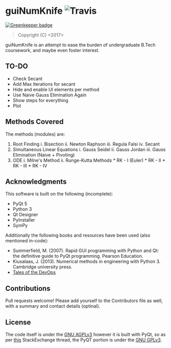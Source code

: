 # guiNumKnife ![Travis](https://img.shields.io/travis/fspoettel/blaupause.svg?maxAge=2592000?style=flat-square)

[![Greenkeeper badge](https://badges.greenkeeper.io/fspoettel/blaupause.svg)](https://greenkeeper.io/)

> Copyright (C) <2017>  <Rohit Goswami>

guiNumKnife is an attempt to ease the burden of undergraduate B.Tech coursework, and maybe even foster interest.

## TO-DO

- Check Secant
- Add Max Iterations for secant
- Hide and enable UI elements per method
- Use Naive Gauss Elimination Again
- Show steps for everything
- Plot 

## Methods Covered
The methods (modules) are:
1. Root Finding
    i. Bisection
    ii. Newton Raphson
    iii. Regula Falsi
    iv. Secant
2. Simultaneous Linear Equations
    i. Gauss Seidel
    ii. Gauss Jordan
    iii. Gauss Elimination (Naive + Pivoting)
3. ODE
    i. Milne's Method
    ii. Runge-Kutta Methods
        * RK - I (Euler)
        * RK - II
        * RK - III
        * RK - IV

## Acknowledgments
This software is built on the following (incomplete):

- PyQt 5
- Python 3
- Qt Designer
- PyInstaller
- SymPy

Additionally the following books and resources have been used (also mentioned in-code):

- Summerfield, M. (2007). Rapid GUI programming with Python and Qt: the definitive guide to PyQt programming. Pearson Education.
- Kiusalaas, J. (2013). Numerical methods in engineering with Python 3. Cambridge university press.
- [Tales of the DevOps](https://devopslog.wordpress.com/2012/12/23/newton-raphson-method-using-python-sympy/) 

## Contributions
Pull requests welcome!
Please add yourself to the Contributors file as well, with a summary and contact details (optinal).

## License
The code itself is under the [GNU AGPLv3](https://choosealicense.com/licenses/agpl-3.0/) however it is built with PyQt, so as per [this](https://opensource.stackexchange.com/questions/5383/under-what-licenses-can-i-release-open-source-software-that-uses-pyqt) StackExchange thread, the PyQT portion is under the [GNU GPLv3](https://choosealicense.com/licenses/gpl-3.0/).